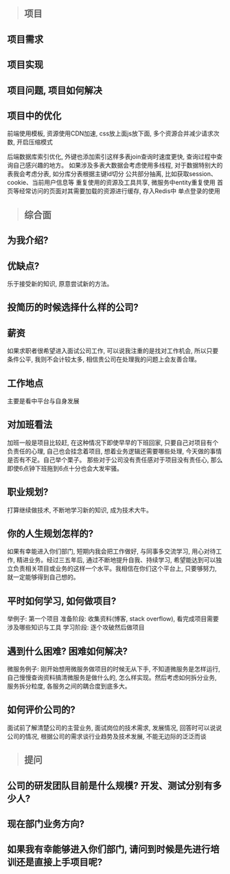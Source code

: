 > ## 项目

## 项目需求
## 项目实现
## 项目问题, 项目如何解决
## 项目中的优化
前端使用模板, 资源使用CDN加速, css放上面js放下面, 多个资源合并减少请求次数, 开启压缩模式

后端数据库索引优化, 外键也添加索引这样多表join查询时速度更快, 查询过程中查询自己感兴趣的地方。 如果涉及多表大数据会考虑使用多线程, 对于数据特别大的表我会考虑分表, 如分库分表根据主键id切分
公共部分抽离, 比如获取session、cookie、当前用户信息等
重复使用的资源及工具共享, 微服务中entity重复使用
首页等经常访问的页面对其需要加载的资源进行缓存, 存入Redis中
单点登录的使用

> ## 综合面

## 为我介绍?
## 优缺点?
乐于接受新的知识, 原意尝试新的方法。

## 投简历的时候选择什么样的公司?


## 薪资
如果求职者很希望进入面试公司工作, 可以说我注重的是找对工作机会, 所以只要条件公平, 我则不会计较太多, 相信贵公司在处理我的问题上会友善合理。

## 工作地点
主要是看中平台与自身发展

## 对加班看法
加班一般是项目比较赶, 在这种情况下即使早早的下班回家, 只要自己对项目有个负责任的心理, 自己也会挂念着项目, 想着业务逻辑还需要哪些处理, 今天做的事情是否有不足。自己举个栗子。
那些对于公司没有责任感对于项目没有责任心, 那么即使6点钟下班拖到6点十分也会大发牢骚。

## 职业规划?
打算继续做技术, 不断地学习新的知识, 成为技术大牛。 

## 你的人生规划怎样的? 
如果有幸能进入你们部门, 短期内我会把工作做好, 与同事多交流学习, 用心对待工作, 精进业务。经过三五年后, 通过不断地提升自我、持续学习, 希望能达到可以独立负责相关项目或业务的这样一个水平。我相信在你们这个平台上, 只要够努力, 就一定能够得到自己想的。


## 平时如何学习, 如何做项目?
举例子: 第一个项目
准备阶段: 收集资料(博客, stack overflow), 看完成项目需要涉及哪些知识与工具
学习阶段: 逐个攻破然后做项目

## 遇到什么困难? 困难如何解决?
微服务例子: 
刚开始想用微服务做项目的时候无从下手, 不知道微服务是怎样运行, 自己慢慢查询资料搞清微服务是做什么的, 怎么样实现。然后考虑如何拆分业务, 服务拆分粒度, 各服务之间的耦合度到底多大。

## 如何评价公司的?
面试前了解清楚公司的主营业务, 面试岗位的技术需求, 发展情况, 回答时可以说说公司的情况, 根据公司的需求谈行业趋势及技术发展, 不能无边际的泛泛而谈

> ## 提问

## 公司的研发团队目前是什么规模? 开发、测试分别有多少人? 
## 现在部门业务方向? 
## 如果我有幸能够进入你们部门,  请问到时候是先进行培训还是直接上手项目呢?